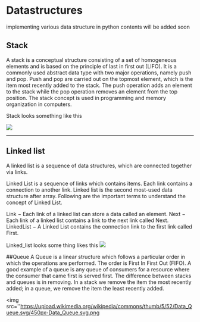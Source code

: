 # Datastructures
implementing various data structure in python
contents will be added soon 

## Stack
A stack is a conceptual structure consisting of a set of homogeneous elements and is based on the principle of last in first out (LIFO). It is a commonly used abstract data type with two major operations, namely push and pop. Push and pop are carried out on the topmost element, which is the item most recently added to the stack. The push operation adds an element to the stack while the pop operation removes an element from the top position. The stack concept is used in programming and memory organization in computers.


Stack looks something like this 


<img src='https://upload.wikimedia.org/wikipedia/commons/2/29/Data_stack.svg'>


***

## Linked list
A linked list is a sequence of data structures, which are connected together via links.

Linked List is a sequence of links which contains items. Each link contains a connection to another link. Linked list is the second most-used data structure after array. Following are the important terms to understand the concept of Linked List.

Link − Each link of a linked list can store a data called an element.
Next − Each link of a linked list contains a link to the next link called Next.
LinkedList − A Linked List contains the connection link to the first link called First.


Linked_list looks some thing likes this
<img src='https://media.geeksforgeeks.org/wp-content/cdn-uploads/gq/2013/03/Linkedlist.png'>

##Queue
A Queue is a linear structure which follows a particular order in which the operations are performed. The order is First In First Out (FIFO). A good example of a queue is any queue of consumers for a resource where the consumer that came first is served first. The difference between stacks and queues is in removing. In a stack we remove the item the most recently added; in a queue, we remove the item the least recently added.

<img src=''https://upload.wikimedia.org/wikipedia/commons/thumb/5/52/Data_Queue.svg/450px-Data_Queue.svg.png
